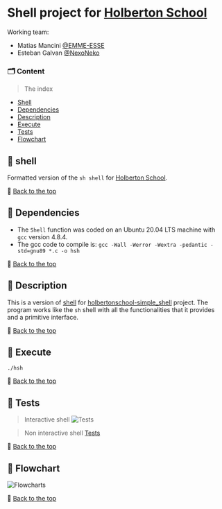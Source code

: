 # Shell project for [Holberton School](https://holbertonschool.uy)

Working team:

* Matias Mancini
[@EMME-ESSE](https://github.com/EMME-ESSE)
* Esteban Galvan
[@NexoNeko](https://github.com/NexoNeko)


### 🗂️ Content
> The index

- [Shell](#shell)
- [Dependencies](#dependencies)
- [Description](#description)
- [Execute](#execute)
- [Tests](#tests)
- [Flowchart](#flowchart)




## 🔹 shell

Formatted version of the ````sh shell```` for [Holberton School](https://holbertonschool.uy).

🔼 [Back to the top](#Content)

## 🔹 Dependencies

*  The ````Shell```` function was coded on an Ubuntu 20.04 LTS machine with ````gcc```` version 4.8.4.
*  The gcc code to compile is: ````gcc -Wall -Werror -Wextra -pedantic -std=gnu89 *.c -o hsh````

🔼 [Back to the top](#Content)
## 🔹 Description

This is a version of [shell](https://www.linux.org/) for [holbertonschool-simple_shell](https://github.com/search?q=holbertonschool-simple_shell) project.
The program works like the ````sh```` shell with all the functionalities that it provides and a primitive interface.

🔼 [Back to the top](#Content)
## 🔹 Execute
````./hsh````

🔼 [Back to the top](#Content)
## 🔹 Tests
> Interactive shell
![Tests](https://user-images.githubusercontent.com/17550413/206456780-a3344994-b696-4cc3-9043-e4606145ae92.png)



> Non interactive shell
[Tests](https://user-images.githubusercontent.com/17550413/206505384-23e8043a-f91c-497a-a70e-ee36ec5df34e.png)



🔼 [Back to the top](#Content)
## 🔸 Flowchart
![Flowcharts](https://user-images.githubusercontent.com/17550413/205963557-e5b787f2-826d-43b5-b49d-5eb1431cff29.png)

🔼 [Back to the top](#Content)

##
